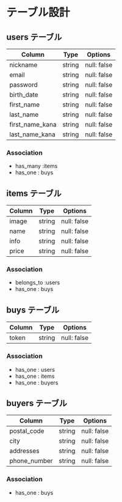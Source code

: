 # テーブル設計

## users テーブル

| Column         | Type   | Options     |
| -------------- | ------ | ----------- |
| nickname       | string | null: false |
| email          | string | null: false |
| password       | string | null: false |
| birth_date     | string | null: false |
| first_name     | string | null: false |
| last_name      | string | null: false |
| first_name_kana| string | null: false |
| last_name_kana | string | null: false |

### Association

- has_many :items
- has_one : buys

## items テーブル

| Column | Type   | Options     |
| ------ | ------ | ----------- |
| image  | string | null: false |
| name   | string | null: false |
| info   | string | null: false |
| price  | string | null: false |

### Association

- belongs_to :users
- has_one : buys

## buys テーブル

| Column | Type       | Options                        |
| ------ | ---------- | ------------------------------ |
| token  | string     | null: false                    |

### Association

- has_one : users
- has_one : items
- has_one : buyers

## buyers テーブル

| Column       | Type       | Options     |
| ------------ | ---------- | ----------- |
| postal_code  | string     | null: false |
| city         | string     | null: false |
| addresses    | string     | null: false |
| phone_number | string     | null: false |

### Association

- has_one : buys